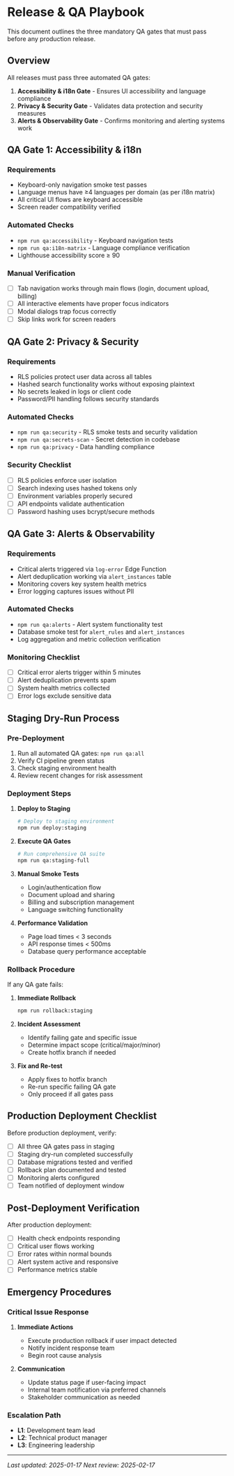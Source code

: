 # Release & QA Playbook

This document outlines the three mandatory QA gates that must pass before any production release.

## Overview

All releases must pass three automated QA gates:
1. **Accessibility & i18n Gate** - Ensures UI accessibility and language compliance
2. **Privacy & Security Gate** - Validates data protection and security measures  
3. **Alerts & Observability Gate** - Confirms monitoring and alerting systems work

## QA Gate 1: Accessibility & i18n

### Requirements
- Keyboard-only navigation smoke test passes
- Language menus have ≥4 languages per domain (as per i18n matrix)
- All critical UI flows are keyboard accessible
- Screen reader compatibility verified

### Automated Checks
- `npm run qa:accessibility` - Keyboard navigation tests
- `npm run qa:i18n-matrix` - Language compliance verification
- Lighthouse accessibility score ≥ 90

### Manual Verification
- [ ] Tab navigation works through main flows (login, document upload, billing)
- [ ] All interactive elements have proper focus indicators
- [ ] Modal dialogs trap focus correctly
- [ ] Skip links work for screen readers

## QA Gate 2: Privacy & Security

### Requirements
- RLS policies protect user data across all tables
- Hashed search functionality works without exposing plaintext
- No secrets leaked in logs or client code
- Password/PII handling follows security standards

### Automated Checks
- `npm run qa:security` - RLS smoke tests and security validation
- `npm run qa:secrets-scan` - Secret detection in codebase
- `npm run qa:privacy` - Data handling compliance

### Security Checklist
- [ ] RLS policies enforce user isolation
- [ ] Search indexing uses hashed tokens only
- [ ] Environment variables properly secured
- [ ] API endpoints validate authentication
- [ ] Password hashing uses bcrypt/secure methods

## QA Gate 3: Alerts & Observability

### Requirements
- Critical alerts triggered via `log-error` Edge Function
- Alert deduplication working via `alert_instances` table
- Monitoring covers key system health metrics
- Error logging captures issues without PII

### Automated Checks
- `npm run qa:alerts` - Alert system functionality test
- Database smoke test for `alert_rules` and `alert_instances`
- Log aggregation and metric collection verification

### Monitoring Checklist
- [ ] Critical error alerts trigger within 5 minutes
- [ ] Alert deduplication prevents spam
- [ ] System health metrics collected
- [ ] Error logs exclude sensitive data

## Staging Dry-Run Process

### Pre-Deployment
1. Run all automated QA gates: `npm run qa:all`
2. Verify CI pipeline green status
3. Check staging environment health
4. Review recent changes for risk assessment

### Deployment Steps
1. **Deploy to Staging**
   ```bash
   # Deploy to staging environment
   npm run deploy:staging
   ```

2. **Execute QA Gates**
   ```bash
   # Run comprehensive QA suite
   npm run qa:staging-full
   ```

3. **Manual Smoke Tests**
   - Login/authentication flow
   - Document upload and sharing
   - Billing and subscription management
   - Language switching functionality

4. **Performance Validation**
   - Page load times < 3 seconds
   - API response times < 500ms
   - Database query performance acceptable

### Rollback Procedure

If any QA gate fails:

1. **Immediate Rollback**
   ```bash
   npm run rollback:staging
   ```

2. **Incident Assessment**
   - Identify failing gate and specific issue
   - Determine impact scope (critical/major/minor)
   - Create hotfix branch if needed

3. **Fix and Re-test**
   - Apply fixes to hotfix branch
   - Re-run specific failing QA gate
   - Only proceed if all gates pass

## Production Deployment Checklist

Before production deployment, verify:

- [ ] All three QA gates pass in staging
- [ ] Staging dry-run completed successfully
- [ ] Database migrations tested and verified
- [ ] Rollback plan documented and tested
- [ ] Monitoring alerts configured
- [ ] Team notified of deployment window

## Post-Deployment Verification

After production deployment:

- [ ] Health check endpoints responding
- [ ] Critical user flows working
- [ ] Error rates within normal bounds
- [ ] Alert system active and responsive
- [ ] Performance metrics stable

## Emergency Procedures

### Critical Issue Response
1. **Immediate Actions**
   - Execute production rollback if user impact detected
   - Notify incident response team
   - Begin root cause analysis

2. **Communication**
   - Update status page if user-facing impact
   - Internal team notification via preferred channels
   - Stakeholder communication as needed

### Escalation Path
- **L1**: Development team lead
- **L2**: Technical product manager  
- **L3**: Engineering leadership

---

*Last updated: 2025-01-17*
*Next review: 2025-02-17*